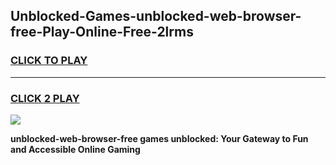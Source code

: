 
## Unblocked-Games-unblocked-web-browser-free-Play-Online-Free-2lrms
<h3>
<a href="https://premium76.site?title=unblocked-web-browser-free&ref=26A">CLICK TO PLAY</a></h3>
<hr>

<h3>
<a href="https://premium76.site?title=unblocked-web-browser-free&ref=26A">CLICK 2 PLAY</a>
  
</h3>

<a href="https://premium76.site?title=unblocked-web-browser-free&ref=26A"><img src="https://clearcache.store/games.png"></a>


**unblocked-web-browser-free games unblocked: Your Gateway to Fun and Accessible Online Gaming**
